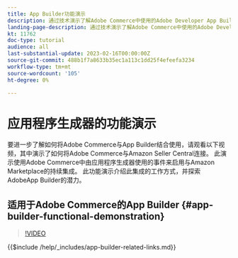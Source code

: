 ```yaml
---
title: App Builder功能演示
description: 通过技术演示了解Adobe Commerce中使用的Adobe Developer App Builder
landing-page-description: 通过技术演示了解Adobe Commerce中使用的Adobe Developer App Builder
kt: 11762
doc-type: tutorial
audience: all
last-substantial-update: 2023-02-16T00:00:00Z
source-git-commit: 488b1f7a8633b35ec1a113c1dd25f4efeefa3234
workflow-type: tm+mt
source-wordcount: '105'
ht-degree: 0%

---
```



# 应用程序生成器的功能演示

要进一步了解如何将Adobe Commerce与App Builder结合使用，请观看以下视频，其中演示了如何将Adobe Commerce与Amazon Seller Central连接。 此演示使用Adobe Commerce中由应用程序生成器使用的事件来启用与Amazon Marketplace的持续集成。 此功能演示介绍此集成的工作方式，并探索AdobeApp Builder的潜力。

## 适用于Adobe Commerce的App Builder {#app-builder-functional-demonstration}

>[!VIDEO](https://video.tv.adobe.com/v/3413502)

{{$include /help/_includes/app-builder-related-links.md}}
